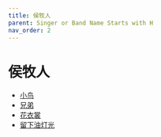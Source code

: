 ```yaml
---
title: 侯牧人
parent: Singer or Band Name Starts with H
nav_order: 2
---
```


# 侯牧人

- [小鸟](/lyrics/Hou_Mu_Ren/xiaoniao)
- [兄弟](/lyrics/Hou_Mu_Ren/xiongdi)
- [花衣裳](/lyrics/Hou_Mu_Ren/huayishang)
- [留下油灯光](/lyrics/Hou_Mu_Ren/liuxiayoudengguang)
